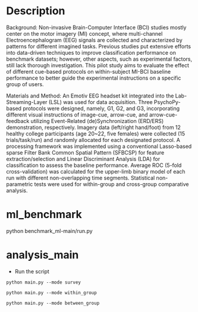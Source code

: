 # Description
Background:  Non-invasive Brain-Computer Interface (BCI) studies mostly center on the motor imagery (MI) concept, where multi-channel Electroencephalogram (EEG) signals are collected and characterized by patterns for different imagined tasks. Previous studies put extensive efforts into data-driven techniques to improve classification performance on benchmark datasets; however, other aspects, such as experimental factors, still lack thorough investigation. This pilot study aims to evaluate the effect of different cue-based protocols on within-subject MI-BCI baseline performance to better guide the experimental instructions on a specific group of users.  
 
Materials and Method:  An Emotiv EEG headset kit integrated into the Lab-Streaming-Layer (LSL) was used for data acquisition. Three PsychoPy-based protocols were designed, namely, G1, G2, and G3, incorporating different visual instructions of image-cue, arrow-cue, and arrow-cue-feedback utilizing Event-Related (de)Synchronization (ERD/ERS) demonstration, respectively. Imagery data (left/right hand/foot) from 12 healthy college participants (age 20~22, five females) were collected (15 trials/task/run) and randomly allocated for each designated protocol. A processing framework was implemented using a conventional Lasso-based sparse Filter Bank Common Spatial Pattern (SFBCSP) for feature extraction/selection and Linear Discriminant Analysis (LDA) for classification to assess the baseline performance. Average ROC (5-fold cross-validation) was calculated for the upper-limb binary model of each run with different non-overlapping time segments. Statistical non-parametric tests were used for within-group and cross-group comparative analysis.

# ml_benchmark
python benchmark_ml-main/run.py

# analysis_main 
* Run the script

```python main.py --mode survey```

```python main.py --mode within_group```

```python main.py --mode between_group```

